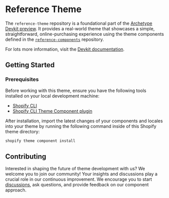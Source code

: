 # Reference Theme

The `reference-theme` repository is a foundational part of the [Archetype Devkit preview](https://github.com/archetype-themes/devkit). It provides a real-world theme that showcases a simple, straightforward, online-purchasing experience using the theme components defined in the [`reference-components`](https://github.com/archetype-themes/reference-components) repository.

For lots more information, visit the [Devkit documentation](https://github.com/archetype-themes/devkit/tree/main).

## Getting Started

### Prerequisites

Before working with this theme, ensure you have the following tools installed on your local development machine:

- [Shopify CLI](https://shopify.dev/docs/themes/tools/cli/install)
- [Shopify CLI Theme Component plugin](https://github.com/archetype-themes/plugin-devkit)

After installation, import the latest changes of your components and locales into your theme by running the following command inside of this Shopify theme directory:

```bash
shopify theme component install
```

## Contributing

Interested in shaping the future of theme development with us? We welcome you to join our community! Your insights and discussions play a crucial role in our continuous improvement. We encourage you to start [discussions](https://github.com/archetype-themes/devkit/discussions), ask questions, and provide feedback on our component approach.

